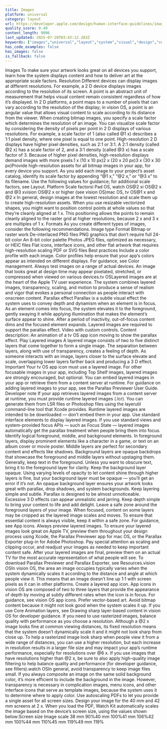```yaml
---
title: Images
platform: universal
category: layout
url: https://developer.apple.com/design/human-interface-guidelines/images
quality_score: 0.49
content_length: 9006
last_updated: 2025-07-20T03:43:12.203Z
keywords: ["images","universal","layout","system","visual","design","color","icons","interface","motion","controls","animation"]
has_code_examples: false
has_images: false
is_fallback: false
---
```


Images To make sure your artwork looks great on all devices you support, learn how the system displays content and how to deliver art at the appropriate scale factors. Resolution Different devices can display images at different resolutions. For example, a 2 D device displays images according to the resolution of its screen. A point is an abstract unit of measurement that helps visual content remain consistent regardless of how it’s displayed. In 2 D platforms, a point maps to a number of pixels that can vary according to the resolution of the display; in vision OS, a point is an angular value that allows visual content to scale according to its distance from the viewer. When creating bitmap images, you specify a scale factor which determines the resolution of an image. You can visualize scale factor by considering the density of pixels per point in 2 D displays of various resolutions. For example, a scale factor of 1 (also called @1 x) describes a 1:1 pixel density, where one pixel is equal to one point. High-resolution 2 D displays have higher pixel densities, such as 2:1 or 3:1. A 2:1 density (called @2 x) has a scale factor of 2, and a 3:1 density (called @3 x) has a scale factor of 3. Because of higher pixel densities, high-resolution displays demand images with more pixels.1 x (10 x 10 px)2 x (20 x 20 px)3 x (30 x 30 px)Provide high-resolution assets for all bitmap images in your app, for every device you support. As you add each image to your project’s asset catalog, identify its scale factor by appending “@1 x,” “@2 x,” or “@3 x” to its filename. Use the following values for guidance; for additional scale factors, see Layout. Platform Scale factorsi Pad OS, watch OS@2 xi OS@2 x and @3 xvision OS@2 x or higher (see vision OS)mac OS, tv OS@1 x and @2 x In general, design images at the lowest resolution and scale them up to create high-resolution assets. When you use resizable vectorized shapes, you might want to position control points at whole values so that they’re cleanly aligned at 1 x. This positioning allows the points to remain cleanly aligned to the raster grid at higher resolutions, because 2 x and 3 x are multiples of 1 x. Formats As you create different types of images, consider the following recommendations. Image type Format Bitmap or raster work De-interlaced PNG files PNG graphics that don’t require full 24-bit color An 8-bit color palette Photos JPEG files, optimized as necessary, or HEIC files Flat icons, interface icons, and other flat artwork that requires high-resolution scaling PDF or SVG files Best practices Include a color profile with each image. Color profiles help ensure that your app’s colors appear as intended on different displays. For guidance, see Color management. Always test images on a range of actual devices. An image that looks great at design time may appear pixelated, stretched, or compressed when viewed on various devices.tv OSLayered images are at the heart of the Apple TV user experience. The system combines layered images, transparency, scaling, and motion to produce a sense of realism and vigor that evokes a personal connection as people interact with onscreen content. Parallax effect Parallax is a subtle visual effect the system uses to convey depth and dynamism when an element is in focus. As an element comes into focus, the system elevates it to the foreground, gently swaying it while applying illumination that makes the element’s surface appear to shine. After a period of inactivity, out-of-focus content dims and the focused element expands. Layered images are required to support the parallax effect. Video with custom controls. Content description: An animation of a tv OS app icon moving to show the parallax effect. Play Layered images A layered image consists of two to five distinct layers that come together to form a single image. The separation between layers, along with use of transparency, creates a feeling of depth. As someone interacts with an image, layers closer to the surface elevate and scale, overlapping lower layers farther back and producing a 3 D effect. Important Your tv OS app icon must use a layered image. For other focusable images in your app, including Top Shelf images, layered images are strongly encouraged, but optional. You can embed layered images in your app or retrieve them from a content server at runtime. For guidance on adding layered images to your app, see the Parallax Previewer User Guide. Developer note If your app retrieves layered images from a content server at runtime, you must provide runtime layered images (.lcr). You can generate them from LSR files or Photoshop files using the layerutil command-line tool that Xcode provides. Runtime layered images are intended to be downloaded — don’t embed them in your app. Use standard interface elements to display layered images. If you use standard views and system-provided focus APIs — such as Focus State — layered images automatically get the parallax treatment when people bring them into focus. Identify logical foreground, middle, and background elements. In foreground layers, display prominent elements like a character in a game, or text on an album cover or movie poster. Middle layers are perfect for secondary content and effects like shadows. Background layers are opaque backdrops that showcase the foreground and middle layers without upstaging them. Generally, keep text in the foreground. Unless you want to obscure text, bring it to the foreground layer for clarity. Keep the background layer opaque. Using varying levels of opacity to let content shine through higher layers is fine, but your background layer must be opaque — you’ll get an error if it’s not. An opaque background layer ensures your artwork looks great with parallax, drop shadows, and system backgrounds. Keep layering simple and subtle. Parallax is designed to be almost unnoticeable. Excessive 3 D effects can appear unrealistic and jarring. Keep depth simple to bring your content to life and add delight. Leave a safe zone around the foreground layers of your image. When focused, content on some layers may be cropped as the layered image scales and moves. To ensure that essential content is always visible, keep it within a safe zone. For guidance, see App icons. Always preview layered images. To ensure your layered images look great on Apple TV, preview them throughout your design process using Xcode, the Parallax Previewer app for mac OS, or the Parallax Exporter plug-in for Adobe Photoshop. Pay special attention as scaling and clipping occur, and readjust your images as needed to keep important content safe. After your layered images are final, preview them on an actual TV for the most accurate representation of what people will see. To download Parallax Previewer and Parallax Exporter, see Resources.vision OSIn vision OS, the area an image occupies typically varies when the system dynamically scales it according to the distance and angle at which people view it. This means that an image doesn’t line up 1:1 with screen pixels as it can in other platforms. Create a layered app icon. App icons in vision OS are composed of two to three layers that provide the appearance of depth by moving at subtly different rates when the icon is in focus. For guidance, see vision OS app icons. Prefer vector-based art. Avoid bitmap content because it might not look good when the system scales it up. If you use Core Animation layers, see Drawing sharp layer-based content in vision OS for developer guidance. If you need to use rasterized images, balance quality with performance as you choose a resolution. Although a @2 x image looks fine at common viewing distances, its fixed resolution means that the system doesn’t dynamically scale it and it might not look sharp from close up. To help a rasterized image look sharp when people view it from a wide range of distances, you can use a higher resolution, but each increase in resolution results in a larger file size and may impact your app’s runtime performance, especially for resolutions over @6 x. If you use images that have resolutions higher than @2 x, be sure to also apply high-quality image filtering to help balance quality and performance (for developer guidance, see filters).watch OSIn general, avoid transparency to keep image files small. If you always composite an image on the same solid background color, it’s more efficient to include the background in the image. However, transparency is necessary in complication images, menu icons, and other interface icons that serve as template images, because the system uses it to determine where to apply color. Use autoscaling PDFs to let you provide a single asset for all screen sizes. Design your image for the 40 mm and 42 mm screens at 2 x. When you load the PDF, Watch Kit automatically scales the image based on the device’s screen size, using the values shown below:Screen size Image scale 38 mm 90%40 mm 100%41 mm 106%42 mm 100%44 mm 110%45 mm 119%49 mm 119%